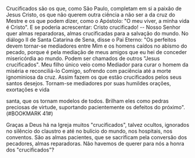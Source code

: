 
Crucificados são os que, como São Paulo, completam em si a paixão de Jesus Cristo, os que não querem outra ciência a não ser a da cruz do Mestre e os que podem dizer, como o Apóstolo: "O meu viver, a minha vida é Cristo". E se poderia acrescentar: Cristo crucificado! -- Nosso Senhor quer almas reparadoras, almas crucificadas para a salvação do mundo. No diálogo II de Santa Catarina de Sena, disse o Pai Eterno: "Os perfeitos devem tornar-se mediadores entre Mim e os homens caídos no abismo do pecado, porque é pela mediação de meus amigos que eu hei de conceder misericórdia ao mundo. Podem ser chamados de outros "Jesus crucificados". Meu filho único veio como Mediador para curar o homem da miséria e reconciliá-lo Comigo, sofrendo com paciência até a morte ignominiosa da cruz. Assim fazem os que estão crucificados pelos seus santos desejos. Tornam-se mediadores por suas humildes orações, exortações e vida

santa, que os tornam modelos de todos. Brilham eles como pedras preciosas de virtude, suportando pacientemente os defeitos do próximo".(#BOOKMARK 41#)

Graças a Deus há na Igreja muitos "crucificados", talvez ocultos, ignorados no silêncio do claustro e até no bulício do mundo, nos hospitais, nos conventos. São as almas pacientes, que se sacrificam pela conversão dos pecadores, almas reparadoras. Não havemos de querer para nós a honra dos "crucificados"?


